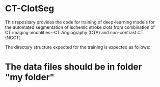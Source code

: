 # CT-ClotSeg

This repositary provides the code for training of deep-learning models for the automated segmentation of ischemic stroke clots from combination of CT imaging modalities--CT Angiography (CTA) and non-contrast CT (NCCT).


The directory structure expected for the training is expected as follows:
# The data files should be in folder "my folder"